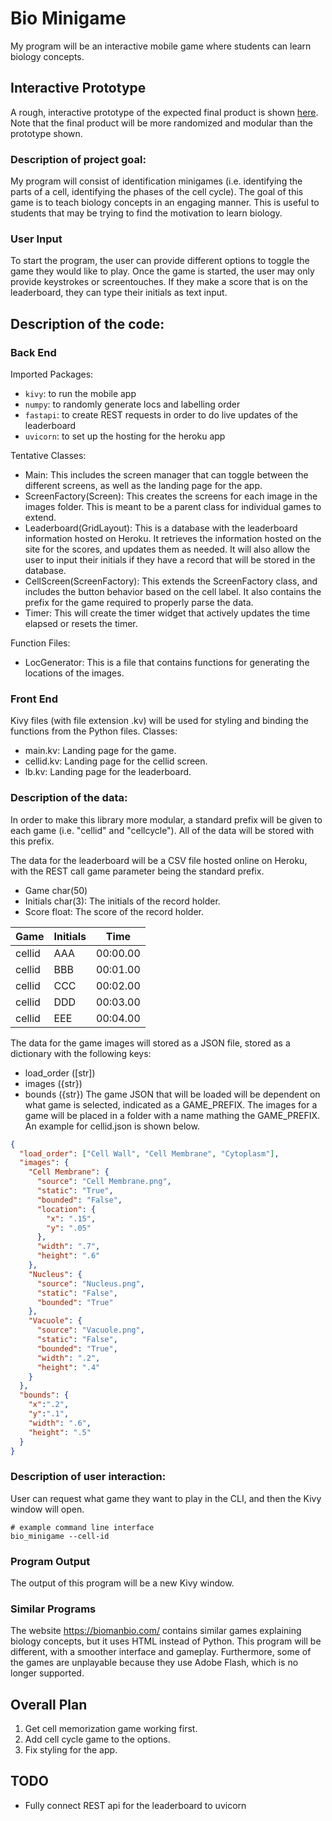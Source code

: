 # Bio Minigame
My program will be an interactive mobile game where students can learn biology concepts.

## Interactive Prototype
A rough, interactive prototype of the expected final product is shown [here](https://www.figma.com/proto/7XvpD9wcgbdx1VMqmJGULq/Cell-Memorization?node-id=0%3A3&frame-preset-name=Desktop&scaling=scale-down). Note that the final product will be more randomized and modular than the prototype shown.

### Description of project goal:
My program will consist of identification minigames (i.e. identifying the parts of a cell, identifying the phases of the cell cycle). The goal of this game is to teach biology concepts in an engaging manner. This is useful to students that may be trying to find the motivation to learn biology.

### User Input
To start the program, the user can provide different options to toggle the game they would like to play. Once the game is started, the user may only provide keystrokes or screentouches. If they make a score that is on the leaderboard, they can type their initials as text input.

## Description of the code:

### Back End
Imported Packages:
 - `kivy`: to run the mobile app
 - `numpy`: to randomly generate locs and labelling order
 - `fastapi`: to create REST requests in order to do live updates of the leaderboard
 - `uvicorn`: to set up the hosting for the heroku app

Tentative Classes:
 - Main: This includes the screen manager that can toggle between the different screens, as well as the landing page for the app.
 - ScreenFactory(Screen): This creates the screens for each image in the images folder. This is meant to be a parent class for individual games to extend.
 - Leaderboard(GridLayout): This is a database with the leaderboard information hosted on Heroku. It retrieves the information hosted on the site for the scores, and updates them as needed. It will also allow the user to input their initials if they have a record that will be stored in the database.
 - CellScreen(ScreenFactory): This extends the ScreenFactory class, and includes the button behavior based on the cell label. It also contains the prefix for the game required to properly parse the data.
 - Timer: This will create the timer widget that actively updates the time elapsed or resets the timer.

Function Files:
 - LocGenerator: This is a file that contains functions for generating the locations of the images.

### Front End
Kivy files (with file extension .kv) will be used for styling and binding the functions from the Python files.
Classes:
 - main.kv: Landing page for the game.
 - cellid.kv: Landing page for the cellid screen.
 - lb.kv: Landing page for the leaderboard.

### Description of the data:
In order to make this library more modular, a standard prefix will be given to each game (i.e. "cellid" and "cellcycle"). All of the data will be stored with this prefix.

The data for the leaderboard will be a CSV file hosted online on Heroku, with the REST call game parameter being the standard prefix.
- Game char(50)
- Initials char(3): The initials of the record holder.
- Score float: The score of the record holder.

|  Game  | Initials | Time     |
|--------|----------|----------|
| cellid | AAA      | 00:00.00 |
| cellid | BBB      | 00:01.00 |
| cellid | CCC      | 00:02.00 |
| cellid | DDD      | 00:03.00 |
| cellid | EEE      | 00:04.00 |

The data for the game images will stored as a JSON file, stored as a dictionary with the following keys:
- load_order ([str])
- images ({str})
- bounds ({str})
The game JSON that will be loaded will be dependent on what game is selected, indicated as a GAME_PREFIX. The images for a game will be placed in a folder with a name mathing the GAME_PREFIX. An example for cellid.json is shown below.

```json
{
  "load_order": ["Cell Wall", "Cell Membrane", "Cytoplasm"],
  "images": {
    "Cell Membrane": {
      "source": "Cell Membrane.png",
      "static": "True",
      "bounded": "False",
      "location": {
        "x": ".15",
        "y": ".05"
      },
      "width": ".7",
      "height": ".6"
    },
    "Nucleus": {
      "source": "Nucleus.png",
      "static": "False",
      "bounded": "True"
    },
    "Vacuole": {
      "source": "Vacuole.png",
      "static": "False",
      "bounded": "True",
      "width": ".2",
      "height": ".4"
    }
  },
  "bounds": {
    "x":".2",
    "y":".1",
    "width": ".6",
    "height": ".5"
  }
}
```

### Description of user interaction:
User can request what game they want to play in the CLI, and then the Kivy window will open.
```
# example command line interface
bio_minigame --cell-id
```

### Program Output
The output of this program will be a new Kivy window.

### Similar Programs
The website https://biomanbio.com/ contains similar games explaining biology concepts, but it uses HTML instead of Python. This program will be different, with a smoother interface and gameplay. Furthermore, some of the games are unplayable because they use Adobe Flash, which is no longer supported.

## Overall Plan
1. Get cell memorization game working first.
2. Add cell cycle game to the options.
3. Fix styling for the app.

## TODO
 - Fully connect REST api for the leaderboard to uvicorn

